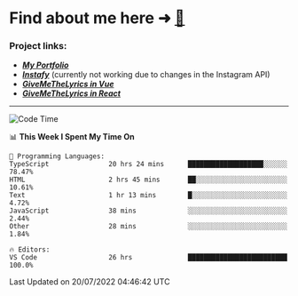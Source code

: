 # Find about me here ➜ [🧑](https://pauabella.dev)

### Project links:
- ***[My Portfolio](https://pauabella.dev)***
- ***[Instafy](https://instafy.me)*** (currently not working due to changes in the Instagram API)
- ***[GiveMeTheLyrics in Vue](https://lyrics.pauabella.dev)***
- ***[GiveMeTheLyrics in React](https://pauabella.dev/GiveMeTheLyrics)***

---
<!--START_SECTION:waka-->
![Code Time](http://img.shields.io/badge/Code%20Time-1%2C295%20hrs%2043%20mins-blue)

📊 **This Week I Spent My Time On** 

```text
💬 Programming Languages: 
TypeScript               20 hrs 24 mins      ███████████████████░░░░░░   78.47% 
HTML                     2 hrs 45 mins       ██░░░░░░░░░░░░░░░░░░░░░░░   10.61% 
Text                     1 hr 13 mins        █░░░░░░░░░░░░░░░░░░░░░░░░   4.72% 
JavaScript               38 mins             ░░░░░░░░░░░░░░░░░░░░░░░░░   2.44% 
Other                    28 mins             ░░░░░░░░░░░░░░░░░░░░░░░░░   1.84%

🔥 Editors: 
VS Code                  26 hrs              █████████████████████████   100.0%

```


 Last Updated on 20/07/2022 04:46:42 UTC
<!--END_SECTION:waka-->
